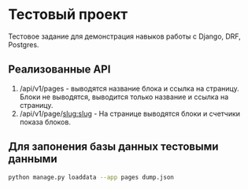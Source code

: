 # Тестовый проект
Тестовое задание для демонстрация навыков работы с Django, DRF, Postgres.

## Реализованные API
1. /api/v1/pages - выводятся название блока и ссылка на страницу. Блоки не выводятся, выводится только название и ссылка на страницу.
2. /api/v1/page/<slug:slug> - На странице выводятся блоки и счетчики показа блоков.


## Для запонения базы данных тестовыми данными
```sh
python manage.py loaddata --app pages dump.json
```
